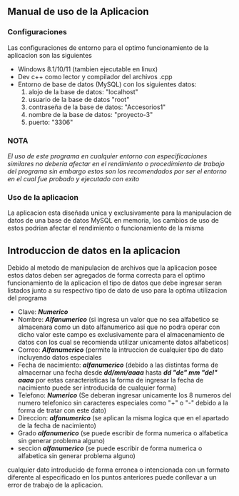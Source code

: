 ## Manual de uso de la Aplicacion

### Configuraciones
Las configuraciones de entorno para el optimo funcionamiento de la aplicacion son las siguientes

- Windows 8.1/10/11 (tambien ejecutable en linux)
- Dev c++ como lector y compilador del archivos .cpp
- Entorno de base de datos (MySQL) con los siguientes datos: 
  1. alojo de la base de datos: "localhost"
  2. usuario de la base de datos "root"
  3. contraseña de la base de datos: "Accesorios1"
  4. nombre de la base de datos: "proyecto-3"
  5. puerto: "3306"

### NOTA
_El uso de este programa en cualquier entorno con especificaciones similares no deberia afectar en el rendimiento o procedimiento de trabajo del programa sin embargo estos son los recomendados por ser el entorno en el cual fue probado y ejecutado con exito_

### Uso de la aplicacion

La aplicacion esta diseñada unica y exclusivamente para la manipulacion de datos de una base de datos MySQL en memoria, los cambios de uso de estos podrian afectar el rendimiento o funcionamiento de la misma

## Introduccion de datos en la aplicacion

Debido al metodo de manipulacion de archivos que la aplicacion posee estos datos deben ser agregados de forma correcta para el optimo funcionamiento de la aplicacion el tipo de datos que debe ingresar seran listados junto a su respectivo tipo de dato de uso para la optima utilizacion del programa

- Clave: ***Numerico***
- Nombre: ***Alfanumerico*** (si ingresa un valor que no sea alfabetico se almacenara como un dato alfanumerico asi que no podra operar con dicho valor este campo es exclusivamente para el almacenamiento de datos con los cual se recomienda utilizar unicamente datos alfabeticos)
- Correo: ***Alfanumerico*** (permite la intruccion de cualquier tipo de dato incluyendo datos especiales
- Fecha de nacimiento: ***alfanumerico*** (debido a las distintas forma de almacernar una fecha desde ___dd/mm/aaaa___ hasta ___dd "de" mm "del" aaaa___ por estas caracteristicas la forma de ingresar la fecha de nacimiento puede ser introducida de cualquier forma)
- Telefono: ***Numerico*** (Se deberan ingresar unicamente los 8 numeros del numero telefonico sin caracteres especiales como "+" o "-" debido a la forma de tratar con este dato)
- Direccion: ***alfanumerico*** (se aplican la misma logica que en el apartado de la fecha de nacimiento)
- Grado ***alfanumerico*** (se puede escribir de forma numerica o alfabetica sin generar problema alguno)
- seccion ***alfanumerico*** (se puede escribir de forma numerica o alfabetica sin generar problema alguno)


cualquier dato introducido de forma erronea o intencionada con un formato diferente al especificado en los puntos anteriores puede conllevar a un error de trabajo de la aplicacion.
